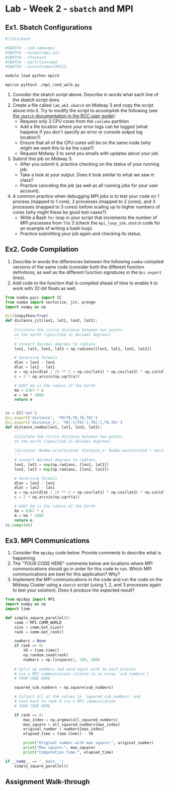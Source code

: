 # Lab - Week 2 - `sbatch` and MPI

## Ex1. Sbatch Configurations

```bash
#!/bin/bash

#SBATCH --job-name=mpi
#SBATCH --output=mpi.out
#SBATCH --ntasks=4
#SBATCH --partition=amd
#SBATCH --account=macs30123

module load python mpich

mpirun python3 ./mpi_rand_walk.py
```

1. Consider the sbatch script above. Describe in words what each line of the sbatch script does.
2. Create a file called `lab_wk2.sbatch` on Midway 3 and copy the script above into it. Try to modify the script to accomplish the following (see [the `sbatch` documentation in the RCC user guide](https://rcc-uchicago.github.io/user-guide/slurm/sbatch/)):
    * Request only 3 CPU cores from the `caslake` partition
    * Add a file location where your error logs can be logged (what happens if you don't specify an error or console output log location?)
    * Ensure that all of the CPU cores will be on the same node (why might we want this to be the case?)
    * Request Midway 3 to send you emails with updates about your job.
3. Submit this job on Midway 3. 
    * After you submit it, practice checking on the status of your running job.
    * Take a look at your output. Does it look similar to what we saw in class?
    * Practice canceling the job (as well as all running jobs for your user account).
4. A common practice when debugging MPI jobs is to test your code on 1 process (mapped to 1 core), 2 processes (mapped to 2 cores), and 3 processes (mapped to 3 cores) before scaling up to higher numbers of cores (why might these be good test cases?).
    * Write a Bash `for` loop in your script that increments the number of MPI processes from 1 to 3 (check the `mpi_loop_job.sbatch` code for an example of writing a bash loop).
    * Practice submitting your job again and checking its status.

## Ex2. Code Compilation

1. Describe in words the differences between the following `numba`-compiled versions of the same code (consider both the different function definitions, as well as the different function signatures in the `@cc.export` lines).
2. Add code to the function that is compiled ahead of time to enable it to work with 32-bit floats as well.

```python
from numba.pycc import CC
from numba import vectorize, jit, prange
import numpy as np

@jit(nopython=True)
def distance_jit(lon1, lat1, lon2, lat2):
    '''
    Calculate the circle distance between two points
    on the earth (specified in decimal degrees)
    '''
    # convert decimal degrees to radians
    lon1, lat1, lon2, lat2 = np.radians([lon1, lat1, lon2, lat2])

    # haversine formula
    dlon = lon2 - lon1
    dlat = lat2 - lat1
    a = np.sin(dlat / 2) ** 2 + np.cos(lat1) * np.cos(lat2) * np.sin(dlon / 2) ** 2
    c = 2 * np.arcsin(np.sqrt(a))

    # 6367 km is the radius of the Earth
    km = 6367 * c
    m = km * 1000
    return m


cc = CC('aot')
@cc.export('distance', 'f8(f8,f8,f8,f8)')
@cc.export('distance_v', 'f8[:](f8[:],f8[:],f8,f8)')
def distance_numba(lon1, lat1, lon2, lat2):
    '''                                                                         
    Calculate the circle distance between two points                            
    on the earth (specified in decimal degrees)
    
    (distance: Numba-accelerated; distance_v: Numba-accelerated + vectorized)
    '''
    # convert decimal degrees to radians                        
    lon1, lat1 = map(np.radians, [lon1, lat1])
    lon2, lat2 = map(np.radians, [lon2, lat2])

    # haversine formula                                                         
    dlon = lon2 - lon1
    dlat = lat2 - lat1
    a = np.sin(dlat / 2) ** 2 + np.cos(lat1) * np.cos(lat2) * np.sin(dlon / 2) ** 2
    c = 2 * np.arcsin(np.sqrt(a))

    # 6367 km is the radius of the Earth                                        
    km = 6367 * c
    m = km * 1000
    return m
cc.compile()
```

## Ex3. MPI Communications

1. Consider the `mpi4py` code below. Provide comments to describe what is happening.
2. The "YOUR CODE HERE" comments below are locations where MPI communications should go in order for this code to run. Which MPI communications are best for this application? Why?
3. Implement the MPI communications in the code and run the code on the Midway Cluster using a `sbatch` script (using 1, 2, and 3 processes again to test your solution). Does it produce the expected result?

```python
from mpi4py import MPI
import numpy as np
import time

def simple_square_parallel():
    comm = MPI.COMM_WORLD
    size = comm.Get_size()
    rank = comm.Get_rank()

    numbers = None
    if rank == 0:        
        t0 = time.time()
        np.random.seed(rank)
        numbers = np.linspace(1, 100, 100)
    
    # Split up numbers and send equal work to each process
    # via a MPI communication (stored in an array `sub_numbers`)
    # YOUR CODE HERE

    squared_sub_numbers = np.square(sub_numbers)

    # Collect all of the values in `squared_sub_numbers` and
    # send back to rank 0 via a MPI communication
    # YOUR CODE HERE

    if rank == 0:
        max_index = np.argmax(all_squared_numbers)
        max_square = all_squared_numbers[max_index]
        original_number = numbers[max_index]
        elapsed_time = time.time() - t0

        print("Original number with max square:", original_number)
        print("Max square:", max_square)
        print("Computation time:", elapsed_time)

if __name__ == '__main__':
    simple_square_parallel()
```

## Assignment Walk-through